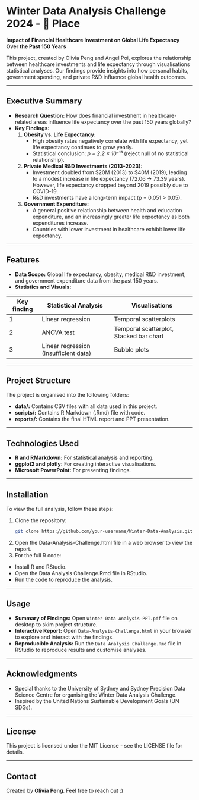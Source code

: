 # Winter Data Analysis Challenge 2024 - 🥉 Place

**Impact of Financial Healthcare Investment on Global Life Expectancy Over the Past 150 Years**

This project, created by Olivia Peng and Angel Poi, explores the relationship between healthcare investments and life expectancy through visualisations statistical analyses. Our findings provide insights into how personal habits, government spending, and private R&D influence global health outcomes.

---

## Executive Summary
- **Research Question:** How does financial investment in healthcare-related areas influence life expectancy over the past 150 years globally?
- **Key Findings:**
  1. **Obesity vs. Life Expectancy:** 
     -  High obesity rates negatively correlate with life expectancy, yet life expectancy continues to grow yearly.  
     - Statistical conclusion: *p = 2.2 × 10⁻¹⁶* (reject null of no statistical relationship).  
  2. **Private Medical R&D Investments (2013-2023):**  
     - Investment doubled from $20M (2013) to $40M (2019), leading to a modest increase in life expectancy (72.06 → 73.39 years). However, life expectancy dropped beyond 2019 possibly due to COVID-19. 
     - R&D investments have a long-term impact (p = 0.051 > 0.05).  
  3. **Government Expenditure:**  
     -  A general positive relationship between health and education expenditure, and an increasingly greater life expectancy as both expenditures increase.
     - Countries with lower investment in healthcare exhibit lower life expectancy.

---

## Features
- **Data Scope:** Global life expectancy, obesity, medical R&D investment, and government expenditure data from the past 150 years.
- **Statistics and Visuals:**

| Key finding  | Statistical Analysis  | Visualisations  |
|-----------|-----------|-----------|
| 1 | Linear regression | Temporal scatterplots |
| 2 | ANOVA test | Temporal scatterplot, Stacked bar chart |
| 3 | Linear regression (insufficient data) | Bubble plots |


---

## Project Structure
The project is organised into the following folders:

- **data/:** Contains CSV files with all data used in this project.
- **scripts/:** Contains R Markdown (.Rmd) file with code.
- **reports/:** Contains the final HTML report and PPT presentation.

---

## Technologies Used
- **R and RMarkdown:** For statistical analysis and reporting.
- **ggplot2 and plotly:** For creating interactive visualisations.
- **Microsoft PowerPoint:** For presenting findings.

---

## Installation
To view the full analysis, follow these steps:

1. Clone the repository:
   ```bash
   git clone https://github.com/your-username/Winter-Data-Analysis.git
2. Open the Data-Analysis-Challenge.html file in a web browser to view the report.
3. For the full R code:
- Install R and RStudio.
- Open the Data Analysis Challenge.Rmd file in RStudio.
- Run the code to reproduce the analysis.

---

## Usage
- **Summary of Findings:** Open `Winter-Data-Analysis-PPT.pdf` file on desktop to skim project structure.
- **Interactive Report:** Open `Data-Analysis-Challenge.html` in your browser to explore and interact with the findings.
- **Reproducible Analysis:** Run the `Data Analysis Challenge.Rmd` file in RStudio to reproduce results and customise analyses.

---

## Acknowledgments
- Special thanks to the University of Sydney and Sydney Precision Data Science Centre for organising the Winter Data Analysis Challenge.
- Inspired by the United Nations Sustainable Development Goals (UN SDGs).

---

## License
This project is licensed under the MIT License - see the LICENSE file for details.

---

## Contact
Created by **Olivia Peng**. Feel free to reach out :)
